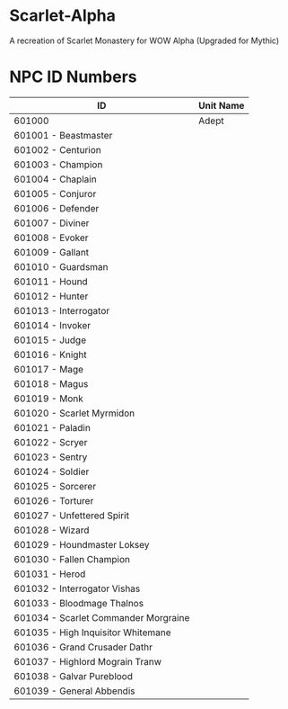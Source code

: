 # Scarlet-Alpha
A recreation of Scarlet Monastery for WOW Alpha (Upgraded for Mythic)


# NPC ID Numbers
| ID | Unit Name |
| - | - |
| 601000 | Adept |
| 601001 - Beastmaster |
| 601002 - Centurion |
| 601003 - Champion |
| 601004 - Chaplain |
| 601005 - Conjuror |
| 601006 - Defender |
| 601007 - Diviner |
| 601008 - Evoker |
| 601009 - Gallant |
| 601010 - Guardsman |
| 601011 - Hound |
| 601012 - Hunter |
| 601013 - Interrogator |
| 601014 - Invoker |
| 601015 - Judge |
| 601016 - Knight |
| 601017 - Mage |
| 601018 - Magus |
| 601019 - Monk |
| 601020 - Scarlet Myrmidon |
| 601021 - Paladin |
| 601022 - Scryer |
| 601023 - Sentry |
| 601024 - Soldier |
| 601025 - Sorcerer |
| 601026 - Torturer |
| 601027 - Unfettered Spirit |
| 601028 - Wizard |
| 601029 - Houndmaster Loksey |
| 601030 - Fallen Champion |
| 601031 - Herod |
| 601032 - Interrogator Vishas |
| 601033 - Bloodmage Thalnos |
| 601034 - Scarlet Commander Morgraine |
| 601035 - High Inquisitor Whitemane |
| 601036 - Grand Crusader Dathr |
| 601037 - Highlord Mograin Tranw |
| 601038 - Galvar Pureblood |
| 601039 - General Abbendis |
